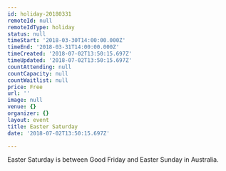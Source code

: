 ```yaml
---
id: holiday-20180331
remoteId: null
remoteIdType: holiday
status: null
timeStart: '2018-03-30T14:00:00.000Z'
timeEnd: '2018-03-31T14:00:00.000Z'
timeCreated: '2018-07-02T13:50:15.697Z'
timeUpdated: '2018-07-02T13:50:15.697Z'
countAttending: null
countCapacity: null
countWaitlist: null
price: Free
url: ''
image: null
venue: {}
organizer: {}
layout: event
title: Easter Saturday
date: '2018-07-02T13:50:15.697Z'

---
```

Easter Saturday is between Good Friday and Easter Sunday in Australia.
